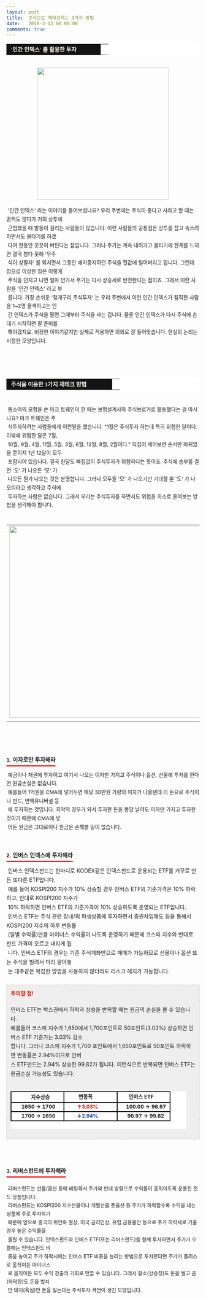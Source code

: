 ```yaml
---
layout: post
title:  주식으로 재테크하는 3가지 방법
date:   2019-3-13 00:00:00
comments: true
---
```





<div><table width="99%" bgcolor="#ffffff" cellspacing="1" cellpadding="2"><tbody><tr><td width="230" bgcolor="#141313" style-="border-bottom:#141313 1px solid; border-left:#141313 1px solid; border-top:#141313 1px solid; &#13;&#10;border-right:#141313 1px solid"><span style="color: rgb(0, 0, 0); font-family: 맑은 고딕, dotum, verdana; font-size: 11pt;"><strong><span syle="font-size:11pt"><font color="#fffff0">&nbsp;'인간 인덱스' 를 활용한 투자</font></span></strong></span></td><td style="border-width: 0px 0px 1px; border-style: solid; border-color: rgb(255, 255, 255) rgb(255, 255, 255) rgb(20, 19, 19);"><span style="font-size: 11pt;"><font color="#000000">&nbsp;</font></span></td></tr></tbody></table></div><div><br><div class="imageblock center" style="text-align: center; clear: both;"><span data-url="https://t1.daumcdn.net/cfile/tistory/1919CE364C4FD6162A?download" data-lightbox="lightbox"><img width="344" height="504" style="height: auto; cursor: pointer; max-width: 100%;" alt="" src="https://t1.daumcdn.net/cfile/tistory/1919CE364C4FD6162A" filename="85.jpg" filemime="image/jpeg"></span></div><br></div><div style="line-height: 1.7;"><span style="font-size: 10pt;">&nbsp;'인간 인덱스' 라는 이야기를 들어보셨나요? 우리 주변에는 주식이 좋다고 사라고 할 때는 꿈쩍도 않다가 거의 상투에 <br>&nbsp;근접</span><span style="font-size: 10pt;">했을 때 발동이 걸리는 사람들이 많습니다. 이런 사람들의 공통점은 상투를 잡고 속쓰려 하면서도 물타기를 하겠<br>&nbsp;다며 한동안 </span><span style="font-size: 10pt;">꿋꿋이 버틴다는 점입니다. 그러나 주가는 계속 내려가고 물타기에 한계를 느끼면 결국 참다 못해 '무주<br>&nbsp;식이 상팔자' 를 외치</span><span style="font-size: 10pt;">면서 그동안 애지중지하던 주식을 헐값에 털어버리고 맙니다. 그런데 참으로 이상한 일은 이렇게 <br>&nbsp;주식을 던지고 나면 얼마 </span><span style="font-size: 10pt;">안가서 주가는 다시 상승세로 반전한다는 점이죠. 그래서 이런 사람을 '인간 인덱스' 라고 부<br>&nbsp;릅니다. 가장 손쉬운 '청개구</span><span style="font-size: 10pt;">리 주식투자' 는 우리 주변에서 이런 인간 인덱스가 됨직한 사람을 1~2명 물색하고는 인<br>&nbsp;간 인덱스가 주식을 팔면 그</span><span style="font-size: 10pt;">때부터 주식을 사는 겁니다. 물론 인간 인덱스가 다시 주식에 손대기 시작하면 팔 준비를 <br>&nbsp;해야겠지요. 비정한 이야기같</span><span style="font-size: 10pt;">지만 실제로 적용하면 의외로 잘 들어맞습니다. 현실의 논리는 비정한 모양입니다.</span><br></div><div style="line-height: 1.7;"><br><br>&nbsp;</div><div><table width="99%" bgcolor="#ffffff" cellspacing="1" cellpadding="2"><tbody><tr><td width="260" bgcolor="#141313" style-="border-bottom:#141313 1px solid; border-left:#141313 1px solid; border-top:#141313 1px solid; &#13;&#10;border-right:#141313 1px solid"><span style="color: rgb(0, 0, 0); font-family: 맑은 고딕, dotum, verdana; font-size: 11pt;"><strong><span syle="font-size:11pt"><font color="#fffff0">&nbsp;주식을 이용한&nbsp;3가지 재테크 방법</font></span></strong></span></td><td style="border-width: 0px 0px 1px; border-style: solid; border-color: rgb(255, 255, 255) rgb(255, 255, 255) rgb(20, 19, 19);"><span style="font-size: 11pt;"><font color="#000000">&nbsp;</font></span></td></tr></tbody></table></div><div style="line-height: 1.7;"><br><span style="font-size: 10pt;">&nbsp;톰소여의 모험을 쓴 마크 트웨인이 한 때는 보험설계사와 주식브로커로 활동했다는 걸 아시나요? 마크 트웨인은 주<br>&nbsp;식투자</span><span style="font-size: 10pt;">하려는 사람들에게 이런말을 했습니다. "1월은 주식투자 하는데 특히 위험한 달이다. 이밖에 위험한 달은 7월, <br> &nbsp;10월, 9월, </span><span style="font-size: 10pt;">4월, 11월, 5월, 3월, 6월, 12월, 8월, 2월이다." 되집어 세어보면 순서만 바뀌었을 뿐이지 1년 12달이 모두 <br>&nbsp;포함되어 있</span><span style="font-size: 10pt;">습니다. 결국 한달도 빠짐없이 주식투자가 위험하다는 뜻이죠. 주식에 승부를 걸면 '도' 가 나오든 '모' 가 <br>&nbsp;나오든 뭔가 </span><span style="font-size: 10pt;">나오는 것은 분명합니다. 그러나 모두들 '모' 가 나오기만 기대할 뿐 '도' 가 나오리라고 생각하고 주식에 <br>&nbsp;투자하는 사람</span><span style="font-size: 10pt;">은 없습니다. 그래서 우리는 주식투자를 하면서도 위험을 최소로 줄여보는 방법을 생각해야 합니다.</span><br><br><div><table width="100%"><tbody><tr><td align="middle"><div class="imageblock center" style="text-align: center; clear: both;"><span data-url="https://t1.daumcdn.net/cfile/tistory/1732751B4C4FD9BC25?download" data-lightbox="lightbox"><img width="500" height="265" style="height: auto; cursor: pointer; max-width: 100%;" alt="" src="https://t1.daumcdn.net/cfile/tistory/1732751B4C4FD9BC25" filename="cfile9.uf@1732751B4C4FD9BC25584D.jpg" filemime=""></span></div></td></tr><tr><td align="middle">

 

 </td></tr></tbody></table></div><br><br><br></div><div><h3 style="font: bold 11pt/normal 맑은 고딕, Dotum, Sans-serif; margin: 0px; padding: 0px 0px 5px; border-bottom-color: rgb(255, 0, 0); border-bottom-width: 3px; border-bottom-style: solid; float: left; font-size-adjust: none; font-stretch: normal;">1. 이자로만 투자해라</h3></div><div><br><span id="tx_beforestart_mark"></span></div><div style="line-height: 1.7;"><span style="font-size: 10pt;">﻿</span><br><span style="font-size: 10pt;">&nbsp;예금이나 채권에 투자하고 여기서 나오는 이자만 가</span><span style="font-size: 10pt;">지고 주식이나 옵션, 선물에 투자를 한다면 원금손실은 없습니다.<br> &nbsp;예를들어 1억원을 CMA에 넣어두면 매달 30만원 가량의 이자가 나올</span><span style="font-size: 10pt;">텐데 이 돈으로 주식이나 펀드, 변액유니버셜 등<br>&nbsp;에 투자하는 것입니다. 최악의 경우가 와서 투자한 돈을 몽땅 날려도 </span><span style="font-size: 10pt;">이자만 가지고 투자한 것이기 때문에 CMA에 넣<br>&nbsp;어둔 원금은 그대로이니 원금은 손해볼 일이 없습니다.</span></div><br><br><br><div><h3 style="font: bold 11pt/normal 맑은 고딕, Dotum, Sans-serif; margin: 0px; padding: 0px 0px 5px; border-bottom-color: rgb(255, 0, 0); border-bottom-width: 3px; border-bottom-style: solid; float: left; font-size-adjust: none; font-stretch: normal;">2. 인버스 인덱스에 투자해라</h3></div><br><div style="line-height: 1.7;"><span style="font-size: 10pt;">﻿</span><br>&nbsp;인버스 인덱스펀드는 한마디로 KODEX같은 인덱스펀드로 운용되는 ETF를 거꾸로 만든 또다른 ETF입니다. <br> &nbsp;예를 들어 KOSPI200 지수가 10% 상승할 경우 인버스 ETF의 기준가격은 10% 하락하고, 반대로 KOSPI200 지수가 <br>&nbsp;10% 하락하면 인버스 ETF의 기준가격이 10% 상승하도록 운영되는 ETF입니다.<br> &nbsp;인버스 ETF는 주식 관련 장내/외 파생상품에 투자하면서 증권차입매도 등을 통해서 KOSPI200 지수의 하루 변동률<br>&nbsp;(일별 수익률)만큼 마이너스 수익률이 나도록 운영하기 때문에 코스피 지수와 반대로 펀드 가격이 오르고 내리게 됩<br>&nbsp;니다. 인버스 ETF의 경우는 기존 주식계좌만으로 매매가 가능하므로 선물이나 옵션 또는 주식을 빌려서 미리 팔아놓<br>&nbsp;는 대주같은 복잡한 방법을 사용하지 않더라도 리스크 헤지가 가능합니다.<br><br><div class="txc-textbox" style="padding: 10px; border: 1px dashed rgb(193, 193, 193); border-image: none; background-color: rgb(238, 238, 238);"><strong><font color="#e31600">주의할 점!<br><span style="font-size: 8pt;">﻿</span><br></font></strong>인버스 ETF는 박스권에서 하락과 상승을 반복할 때는 원금의 손실을 볼 수 있습니다. <br>예를들어 코스피 지수가 1,650에서 1,700포인트로 50포인트(3.03%) 상승하면 인버스 ETF 기준가는 3.03% 감소<br> 합니다. 그러나 코스피 지수가 1,700 포인트에서 1,650포인트로 50포인트 하락하면 변동률은 2.94%이므로 인버<br> 스 ETF펀드는 2.94% 상승한 99.82가 됩니다. 이런식으로 반복되면 인버스 ETF는 원금손실 가능성도 있습니다.<br><span style="font-size: 8pt;">﻿</span><br><table width="458" style="width: 458px; height: 98px; border-collapse: collapse;" bgcolor="#ffffff" cellspacing="1" cellpadding="1"><tbody><tr><td width="33%" style="border: 2px solid rgb(0, 0, 0); border-image: none;">&nbsp;&nbsp;&nbsp;&nbsp;&nbsp;&nbsp;&nbsp;&nbsp;&nbsp; <span style="font-size: 10pt;"><strong>지수상승</strong></span></td><td width="33%" style="border: 2px solid rgb(0, 0, 0); border-image: none;"><span style="font-size: 10pt;"><strong>&nbsp;&nbsp;&nbsp;&nbsp;&nbsp;&nbsp;&nbsp;&nbsp;변동폭</strong></span></td><td width="33%" style="border: 2px solid rgb(0, 0, 0); border-image: none;"><span style="font-size: 10pt;"><strong>&nbsp;&nbsp;&nbsp;&nbsp;&nbsp; 인버스&nbsp;ETF&nbsp;</strong></span></td></tr><tr><td width="33%" style="border: 2px solid rgb(0, 0, 0); border-image: none;"><span style="font-size: 10pt;"><strong>&nbsp;&nbsp;&nbsp;&nbsp; 1650 → 1700</strong></span></td><td width="33%" style="border: 2px solid rgb(0, 0, 0); border-image: none;"><span style="font-size: 10pt;"><strong>&nbsp;&nbsp;&nbsp;&nbsp;&nbsp;&nbsp; <font color="#e31600">↑3.03%</font></strong></span></td><td width="33%" style="border: 2px solid rgb(0, 0, 0); border-image: none;"><span style="font-size: 10pt;"><strong>&nbsp;&nbsp;&nbsp; 100.00 → 96.97</strong></span></td></tr><tr><td width="33%" style="border: 2px solid rgb(0, 0, 0); border-image: none;"><span style="font-size: 10pt;"><strong>&nbsp;&nbsp;&nbsp;&nbsp; 1700 → 1650</strong></span></td><td width="33%" style="border: 2px solid rgb(0, 0, 0); border-image: none;"><span style="font-size: 10pt;"><strong>&nbsp;&nbsp;&nbsp;&nbsp;&nbsp;&nbsp; <font color="#193da9">↓2.94%</font></strong></span></td><td width="33%" style="border: 2px solid rgb(0, 0, 0); border-image: none;"><span style="font-size: 10pt;"><strong>&nbsp;&nbsp;&nbsp;&nbsp; 96.97 → 99.82</strong></span></td></tr></tbody></table></div><br><br><br><div><h3 style="font: bold 11pt/normal 맑은 고딕, Dotum, Sans-serif; margin: 0px; padding: 0px 0px 5px; border-bottom-color: rgb(255, 0, 0); border-bottom-width: 3px; border-bottom-style: solid; float: left; font-size-adjust: none; font-stretch: normal;">3. 리버스펀드에 투자해라</h3></div><div><br><font size="2"><br>&nbsp;리버스펀드는 선물/옵션 등에 베팅해서 주가와 반대 방향으로 수익률이 움직이도록 운용된 펀드 상품입니다.<br> &nbsp;리버스펀드는 KOSPI200 지수선물이나 개별선물 풋옵션 등 주가가 하락할수록 수익을 내는 상품에 주로 투자하기 <br>&nbsp;때문에 앞으로 중국의 위안화 절상, 미국 금리인상, 유럽 금융불안 등으로 주가 하락세로 기울 경우 높은 수익률을 <br>&nbsp;올릴 수 있습니다. </font><font size="2">인덱스펀드와 인버스 ETF(또는 리버스펀드)를 함께 투자하면서 주가가 오를때는 인덱스펀드 비<br>&nbsp;중을 높이고 주가 하락시에는 인버스 ETF 비중을 늘리는 방법으로 투자한다면 주가가 플러스로 움직이든 마이너스<br>&nbsp;로 움직이든 모두 수익 창출의 기회로 만들 수 있습니다. 그래서 황소(상승장)도 돈을 벌고 곰(하락장)도 돈을 벌지<br>&nbsp;만 돼지(욕심)만 돈을 잃는다는 주식투자 격언이 생긴 모양입니다.</font><font size="2">﻿</font><br></div></div><p><br></p>